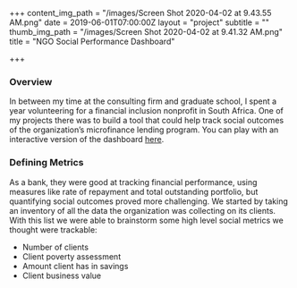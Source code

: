 +++
content_img_path = "/images/Screen Shot 2020-04-02 at 9.43.55 AM.png"
date = 2019-06-01T07:00:00Z
layout = "project"
subtitle = ""
thumb_img_path = "/images/Screen Shot 2020-04-02 at 9.41.32 AM.png"
title = "NGO Social Performance Dashboard"

+++

### Overview

In between my time at the consulting firm and graduate school, I spent a year volunteering for a financial inclusion nonprofit in South Africa. One of my projects there was to build a tool that could help track social outcomes of the organization’s microfinance lending program. You can play with an interactive version of the dashboard [here](https://walkerkehoe.shinyapps.io/socialperformance/).

### Defining Metrics

As a bank, they were good at tracking financial performance, using measures like rate of repayment and total outstanding portfolio, but quantifying social outcomes proved more challenging. We started by taking an inventory of all the data the organization was collecting on its clients. With this list we were able to brainstorm some high level social metrics we thought were trackable:

* Number of clients
* Client poverty assessment
* Amount client has in savings
* Client business value